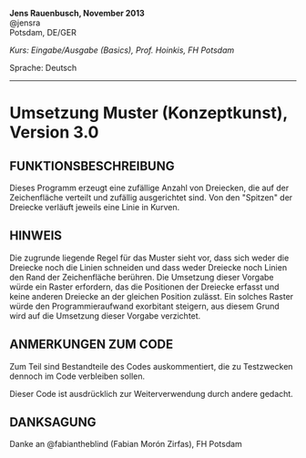 __Jens Rauenbusch, November 2013__  
@jensra  
Potsdam, DE/GER

*Kurs: Eingabe/Ausgabe (Basics), Prof. Hoinkis, FH Potsdam*

Sprache: Deutsch

----

Umsetzung Muster (Konzeptkunst), Version 3.0
===

  


FUNKTIONSBESCHREIBUNG
---
Dieses Programm erzeugt eine zufällige Anzahl von Dreiecken, die auf der Zeichenfläche
verteilt und zufällig ausgerichtet sind. Von den "Spitzen" der Dreiecke verläuft jeweils eine
Linie in Kurven.

HINWEIS
---
Die zugrunde liegende Regel für das Muster sieht vor, dass sich weder die Dreiecke noch die
Linien schneiden und dass weder Dreiecke noch Linien den Rand der Zeichenfläche berühren.
Die Umsetzung dieser Vorgabe würde ein Raster erfordern, das die Positionen der Dreiecke erfasst
und keine anderen Dreiecke an der gleichen Position zulässt.
Ein solches Raster würde den Programmieraufwand exorbitant steigern, aus diesem Grund wird auf
die Umsetzung dieser Vorgabe verzichtet.

ANMERKUNGEN ZUM CODE
---
Zum Teil sind Bestandteile des Codes auskommentiert, die zu Testzwecken
dennoch im Code verbleiben sollen.

Dieser Code ist ausdrücklich zur Weiterverwendung durch andere gedacht.

DANKSAGUNG
---
Danke an @fabiantheblind (Fabian Morón Zirfas), FH Potsdam